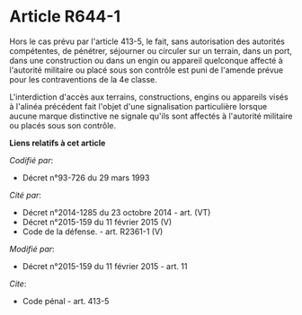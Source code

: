 # Article R644-1

Hors le cas prévu par l'article 413-5, le fait, sans autorisation des autorités compétentes, de pénétrer, séjourner ou
circuler sur un terrain, dans un port, dans une construction ou dans un engin ou appareil quelconque affecté à l'autorité
militaire ou placé sous son contrôle est puni de l'amende prévue pour les contraventions de la 4e classe. 

L'interdiction d'accès aux terrains, constructions, engins ou appareils visés à l'alinéa précédent fait l'objet d'une
signalisation particulière lorsque aucune marque distinctive ne signale qu'ils sont affectés à l'autorité militaire ou placés
sous son contrôle.

**Liens relatifs à cet article**

_Codifié par_:

  - Décret n°93-726 du 29 mars 1993

_Cité par_:

  - Décret n°2014-1285 du 23 octobre 2014 - art. (VT)
  - Décret n°2015-159 du 11 février 2015 (V)
  - Code de la défense. - art. R2361-1 (V)

_Modifié par_:

  - Décret n°2015-159 du 11 février 2015 - art. 11

_Cite_:

  - Code pénal - art. 413-5
